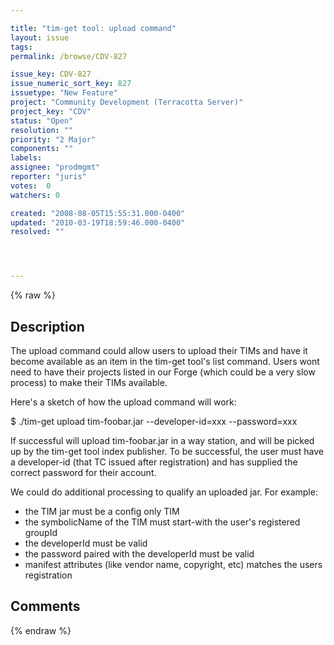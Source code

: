 ```yaml
---

title: "tim-get tool: upload command"
layout: issue
tags: 
permalink: /browse/CDV-827

issue_key: CDV-827
issue_numeric_sort_key: 827
issuetype: "New Feature"
project: "Community Development (Terracotta Server)"
project_key: "CDV"
status: "Open"
resolution: ""
priority: "2 Major"
components: ""
labels: 
assignee: "prodmgmt"
reporter: "juris"
votes:  0
watchers: 0

created: "2008-08-05T15:55:31.000-0400"
updated: "2010-03-19T18:59:46.000-0400"
resolved: ""




---
```


{% raw %}

## Description

<div markdown="1" class="description">

The upload command could allow users to upload their TIMs and have it become available as an item in the tim-get tool's list command.
Users wont need to have their projects listed in our Forge (which could be a very slow process) to make their TIMs available.

Here's a sketch of how the upload command will work:

   $ ./tim-get upload tim-foobar.jar --developer-id=xxx --password=xxx

If successful will upload tim-foobar.jar in a way station, and will be picked up by the tim-get tool index publisher.
To be successful, the user must have a developer-id (that TC issued after registration) and has supplied the correct password for their account.

We could do additional processing to qualify an uploaded jar. For example:
- the TIM jar must be a config only TIM
- the symbolicName of the TIM must start-with the user's registered groupId
- the developerId must be valid
- the password paired with the developerId must be valid
- manifest attributes (like vendor name, copyright, etc) matches the users registration



</div>

## Comments



{% endraw %}

